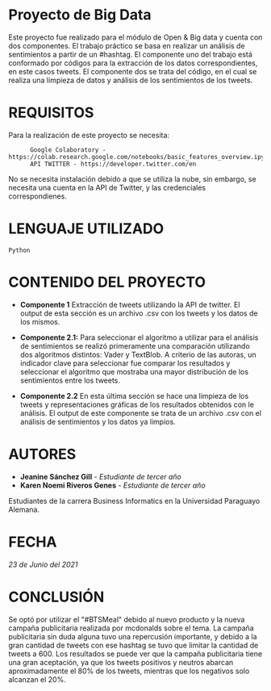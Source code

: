 # Proyecto de Big Data
Este proyecto fue realizado para el módulo de Open & Big data y cuenta con dos componentes. El trabajo práctico se basa en realizar un análisis de sentimientos a partir de un #hashtag. El componente uno del trabajo está conformado por códigos para la extracción de los datos correspondientes, en este casos tweets. El componente dos se trata del código, en el cual se realiza una limpieza de datos y análisis de los sentimientos de los tweets.

# REQUISITOS
Para la realización de este proyecto se necesita:
              
          Google Colaboratory - https://colab.research.google.com/notebooks/basic_features_overview.ipynb
          API TWITTER - https://developer.twitter.com/en

No se necesita instalación debido a que se utiliza la nube, sin embargo, se necesita una cuenta en la API de Twitter, y las credenciales correspondienes. 

# LENGUAJE UTILIZADO
  
  `Python` 
  
# CONTENIDO DEL PROYECTO

* **Componente 1**
Extracción de tweets utilizando la API de twitter. El output de esta sección es un archivo .csv con los tweets y los datos de los mismos.

* **Componente 2.1:**
Para seleccionar el algoritmo a utilizar para el análisis de sentimientos se realizó primeramente una comparación utilizando dos algoritmos distintos: Vader y TextBlob.
A criterio de las autoras, un indicador clave para seleccionar fue comparar los resultados y seleccionar el algoritmo que mostraba una mayor distribución de los sentimientos entre los tweets.

* **Componente 2.2**
En esta última sección se hace una limpieza de los tweets y representaciones gráficas de los resultados obtenidos con le análisis. El output de este componente se trata de un archivo .csv con el análisis de sentimientos y los datos ya limpios. 


# AUTORES
* **Jeanine Sánchez Gill** - *Estudiante de tercer año* 
* **Karen Noemi Riveros Genes** - *Estudiante de tercer año* 

Estudiantes de la carrera Business Informatics en la Universidad Paraguayo Alemana.

# FECHA
*23 de Junio del 2021* 


# CONCLUSIÓN
Se optó por utilizar el "#BTSMeal" debido al nuevo producto y la nueva campaña publicitaria realizada por mcdonalds sobre el tema. 
La campaña publicitaria sin duda alguna tuvo una repercusión importante, y debido a la gran cantidad de tweets con ese hashtag se tuvo que limitar la cantidad de tweets a 600. Los resultados se puede ver que la campaña publicitaria tiene una gran aceptación, ya que los tweets positivos y neutros abarcan aproximadamente el 80% de los tweets, mientras que los negativos solo alcanzan el 20%.


